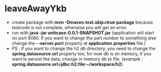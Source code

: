# leaveAwayYkb

- create package with **mvn -Dmaven.test.skip=true package** because testcode is not complete, otherwise you will get an error. 
- run with **java -jar unitcase-0.0.1-SNAPSHOT.jar** (application will start on port 8080. if you want to change the port number to something else change the **--server.port** property at **application.properties** file.)
-  PS : if you want to change the h2 db directory, you need to change the **spring.datasource.url** property too, for now db is on memory, if you want to persist the data, change in memory db to file. (example : **spring.datasource.url=jdbc:h2:file:~/workspace/h2**)
